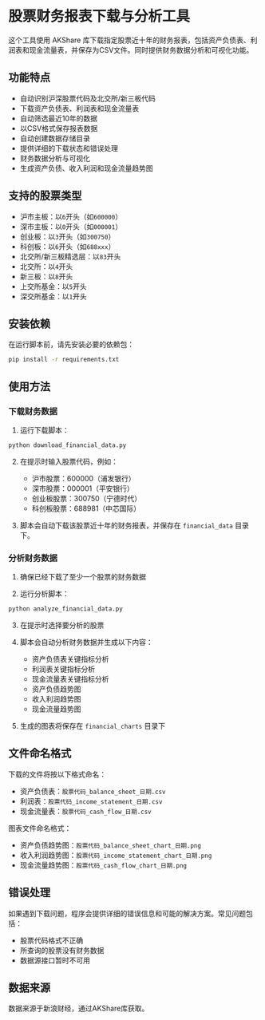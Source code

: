 # 股票财务报表下载与分析工具

这个工具使用 AKShare 库下载指定股票近十年的财务报表，包括资产负债表、利润表和现金流量表，并保存为CSV文件。同时提供财务数据分析和可视化功能。

## 功能特点

- 自动识别沪深股票代码及北交所/新三板代码
- 下载资产负债表、利润表和现金流量表
- 自动筛选最近10年的数据
- 以CSV格式保存报表数据
- 自动创建数据存储目录
- 提供详细的下载状态和错误处理
- 财务数据分析与可视化
- 生成资产负债、收入利润和现金流量趋势图

## 支持的股票类型

- 沪市主板：以`6`开头（如`600000`）
- 深市主板：以`0`开头（如`000001`）
- 创业板：以`3`开头（如`300750`）
- 科创板：以`6`开头（如`688xxx`）
- 北交所/新三板精选层：以`83`开头
- 北交所：以`4`开头
- 新三板：以`8`开头
- 上交所基金：以`5`开头
- 深交所基金：以`1`开头

## 安装依赖

在运行脚本前，请先安装必要的依赖包：

```bash
pip install -r requirements.txt
```

## 使用方法

### 下载财务数据

1. 运行下载脚本：

```bash
python download_financial_data.py
```

2. 在提示时输入股票代码，例如：
   - 沪市股票：600000（浦发银行）
   - 深市股票：000001（平安银行）
   - 创业板股票：300750（宁德时代）
   - 科创板股票：688981（中芯国际）

3. 脚本会自动下载该股票近十年的财务报表，并保存在 `financial_data` 目录下。

### 分析财务数据

1. 确保已经下载了至少一个股票的财务数据

2. 运行分析脚本：

```bash
python analyze_financial_data.py
```

3. 在提示时选择要分析的股票

4. 脚本会自动分析财务数据并生成以下内容：
   - 资产负债表关键指标分析
   - 利润表关键指标分析
   - 现金流量表关键指标分析
   - 资产负债趋势图
   - 收入利润趋势图
   - 现金流量趋势图

5. 生成的图表将保存在 `financial_charts` 目录下

## 文件命名格式

下载的文件将按以下格式命名：

- 资产负债表：`股票代码_balance_sheet_日期.csv`
- 利润表：`股票代码_income_statement_日期.csv`
- 现金流量表：`股票代码_cash_flow_日期.csv`

图表文件命名格式：

- 资产负债趋势图：`股票代码_balance_sheet_chart_日期.png`
- 收入利润趋势图：`股票代码_income_statement_chart_日期.png`
- 现金流量趋势图：`股票代码_cash_flow_chart_日期.png`

## 错误处理

如果遇到下载问题，程序会提供详细的错误信息和可能的解决方案。常见问题包括：

- 股票代码格式不正确
- 所查询的股票没有财务数据
- 数据源接口暂时不可用

## 数据来源

数据来源于新浪财经，通过AKShare库获取。 